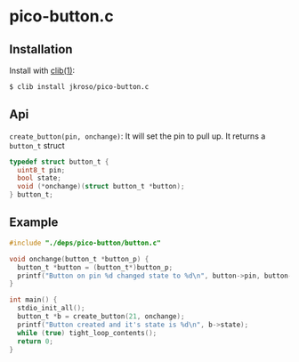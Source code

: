 # pico-button.c

## Installation

Install with [clib(1)](https://github.com/clibs/clib):

```sh
$ clib install jkroso/pico-button.c
```

## Api

`create_button(pin, onchange)`: It will set the pin to pull up. It returns a `button_t` struct

```c
typedef struct button_t {
  uint8_t pin;
  bool state;
  void (*onchange)(struct button_t *button);
} button_t;
```

## Example

```c
#include "./deps/pico-button/button.c"

void onchange(button_t *button_p) {
  button_t *button = (button_t*)button_p;
  printf("Button on pin %d changed state to %d\n", button->pin, button->state);
}

int main() {
  stdio_init_all();
  button_t *b = create_button(21, onchange);
  printf("Button created and it's state is %d\n", b->state);
  while (true) tight_loop_contents();
  return 0;
}
```
